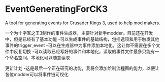 # EventGeneratingForCK3
A tool for generating events for Crusader Kings 3, used to help mod makers.

一个为十字军之王3制作的事件生成器，主要针对新手modder。目前还在开发中，但是已经有了基本功能
  -可以生成事件的基础结构，包括选项和用于触发其他事件的trigger_event
  -可以在生成器中为事件添加本地化，这让你不需要在多个文件中反复切换
  -可以读取已经写好的事件和本地化，读取的事件文件最多只能有一个命名空间，本地化可以随意读取

更新计划
  -这是最后一个正在研究的功能，我将会添加绘制流程图的能力，以便让各位modder可以将事件链可视化

